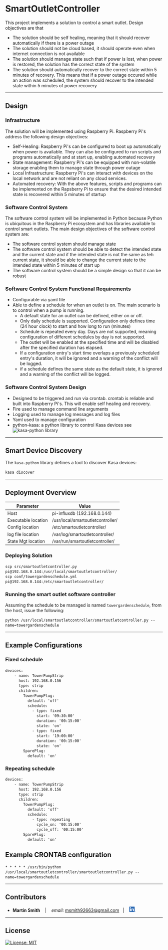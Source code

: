 # SmartOutletController

This project implements a solution to control a smart outlet.  Design objectives are that
* The solution should be self healing, meaning that it should recover automatically if there is a power outage
* The solution should not be cloud based, it should operate even when internet connection is not available
* The solution should manage state such that if power is lost, when power is restored, the solution has the correct state of the system
* The solution should automatically recover to the correct state within 5 minutes of recovery.  This means that if a power outage occured while an action was scheduled, the system should recover to the intended state within 5 minutes of power recovery

---

## Design

### Infrastructure

The solution will be implemented using Raspberry Pi.  Raspberry Pi's address the following design objectives:
* Self-Healing: Raspberry Pi's can be configured to boot up automatically when power is available.  They can also be configured to run scripts and programs automatically and at start up, enabling automated recovery
* State management: Raspberry Pi's can be equipped with non-volatile storage enabling them to manage state through power outage
* Local Infrastructure: Raspberry Pi's can interact with devices on the local network and are not reliant on any cloud services.
* Automated recovery: With the above features, scripts and programs can be implemented on the Rapsberry Pi to ensure that the desired intended state is recovered within 5 minutes of startup

### Software Control System

The software control system will be implemented in Python because Python is ubiquitous in the Raspberry Pi ecosystem and has libraries available to control smart outlets.  The main design objectives of the software control system are:
* The software control system should manage state
* The software control system should be able to detect the intended state and the current state and if the intended state is not the same as teh current state, it should be able to change the current state to the intended state within 5 minutes of start up
* The software control system should be a simple design so that it can be robust

### Software Control System Functional Requirements
* Configurable via yaml file
* Able to define a schedule for when an outlet is on.  The main scenario is to control when a pump is running.
    * A default state for an outlet can be defined, either on or off.
    * Only daily schedule is supported.  Configuration only defines time (24 hour clock) to start and how long to run (minutes)
    * Schedule is repeated every day.  Days are not supported, meaning configuration of different schedules by day is not supported.
    * The outlet will be enabled at the specified time and will be disabled after the specified duration has elapsed.
    * If a configuration entry's start time overlaps a previously scheduled entry's duration, it will be ignored and a warning of the conflict will be logged.
    * if a schedule defines the same state as the default state, it is ignored and a warning of the conflict will be logged.


### Software Control System Design
* Designed to be triggered and run via crontab.  crontab is reliable and built into Raspberry Pi's.  This will enable self healing and recovery.
* Fire used to manage command line arguments
* Logging used to manage log messages and log files
* Yaml used to manage configuration
* python-kasa: a python library to control Kasa devices see ![kasa-python library](https://github.com/python-kasa/python-kasa)

---
## Smart Device Discovery
The `kasa-python` library defines a tool to discover Kasa devices:
```
kasa discover
```

---

## Deployment Overview

| Parameter | Value |
|-----------|-------|
| Host | pi-influxdb (192.168.0.144) |
| Executable location | /usr/local/smartoutletcontroller/ | 
| Config location | /etc/smartoutletcontroller/ |
| log file location | /var/log/smartoutletcontroller/ |
| State Mgt location | /var/run/smartoutletcontroller/ |

### Deploying Solution
```
scp src/smartoutletcontroller.py pi@192.168.0.144:/usr/local/smartoutletcontroller/
scp conf/towergardenschedule.yml pi@192.168.0.144:/etc/smartoutletcontroller/
```

### Running the smart outlet software controller
Assuming the schedule to be managed is named `towergardenschedule`, from the host, issue the following:
```
python /usr/local/smartoutletcontroller/smartoutletcontroller.py --name=towergardenschedule
```
---

## Example Configurations
### Fixed schedule
```
devices:
    - name: TowerPumpStrip
      host: 192.168.0.156
      type: strip
      children: 
        TowerPumpPlug:
          default: 'off'
          schedule:
            - type: fixed
              start: '09:30:00'
              duration: '00:15:00'
              state: 'on'
            - type: fixed
              start: '19:00:00'
              duration: '00:15:00'
              state: 'on'
        SparePlug:
          default: 'on'
```
### Repeating schedule
```
devices:
    - name: TowerPumpStrip
      host: 192.168.0.156
      type: strip
      children: 
        TowerPumpPlug:
          default: 'off'
          schedule:
            - type: repeating
              cycle_on: '00:15:00'
              cycle_off: '00:15:00'
        SparePlug:
          default: 'on'
```

## Example CRONTAB configuration
```
* * * * * /usr/bin/python /usr/local/smartoutletcontroller/smartoutletcontroller.py --name=towergardenschedule
```
---

## Contributors

*  **Martin Smith** <span>&nbsp;&nbsp;</span> |
<span>&nbsp;&nbsp;</span> *email:* msmith92663@gmail.com <span>&nbsp;&nbsp;</span>|
<span>&nbsp;&nbsp;</span> [<img src="images/LI-In-Bug.png" alt="in" width="20"/>](https://www.linkedin.com/in/smithmartinp/)


---

## License

[![License: MIT](https://img.shields.io/badge/License-MIT-yellow.svg)](LICENSE)